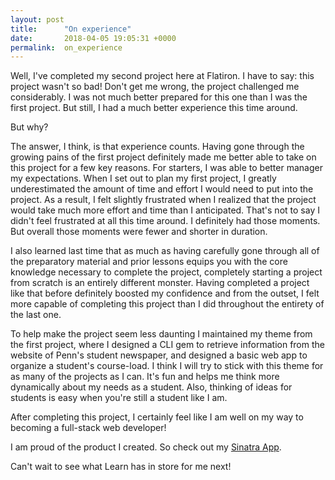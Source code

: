 ```yaml
---
layout: post
title:      "On experience"
date:       2018-04-05 19:05:31 +0000
permalink:  on_experience
---
```



Well, I've completed my second project here at Flatiron. I have to say: this project wasn't so bad! Don't get me wrong, the project challenged me considerably. I was not much better prepared for this one than I was the first project. But still, I had a much better experience this time around. 

But why? 

The answer, I think, is that experience counts. Having gone through the growing pains of the first project definitely made me better able to take on this project for a few key reasons. For starters, I was able to better manager my expectations. When I set out to plan my first project, I greatly underestimated the amount of time and effort I would need to put into the project. As a result, I felt slightly frustrated when I realized that the project would take much more effort and time than I anticipated. That's not to say I didn't feel frustrated at all this time around. I definitely had those moments. But overall those moments were fewer and shorter in duration. 

I also learned last time that as much as having carefully gone through all of the preparatory material and prior lessons equips you with the core knowledge necessary to complete the project, completely starting a project from scratch is an entirely different monster. Having completed a project like that before definitely boosted my confidence and from the outset, I felt more capable of completing this project than I did throughout the entirety of the last one. 


To help make the project seem less daunting I maintained my theme from the first project, where I designed a CLI gem to retrieve information from the website of Penn's student newspaper, and designed a basic web app to organize a student's course-load. I think I will try to stick with this theme for as many of the projects as I can. It's fun and helps me think more dynamically about my needs as a student. Also, thinking of ideas for students is easy when you're still a student like I am.

After completing this project, I certainly feel like I am well on my way to becoming a full-stack web developer!

I am proud of the product I created. So check out my [Sinatra App](https://github.com/andyjoshowitz/sinatra-course-list-app). 

Can't wait to see what Learn has in store for me next!
